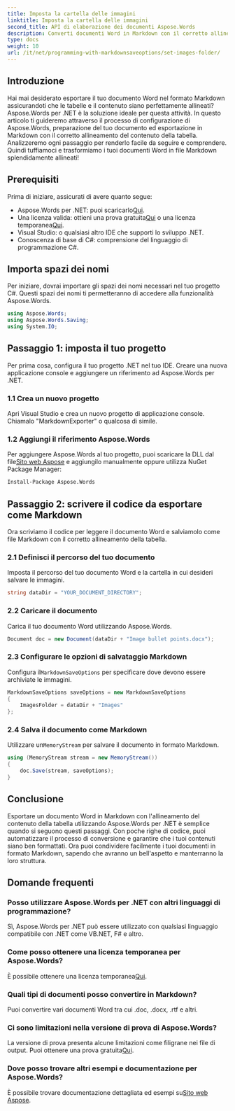 ```yaml
---
title: Imposta la cartella delle immagini
linktitle: Imposta la cartella delle immagini
second_title: API di elaborazione dei documenti Aspose.Words
description: Converti documenti Word in Markdown con il corretto allineamento della tabella utilizzando Aspose.Words per .NET. Segui la nostra guida dettagliata per risultati perfetti.
type: docs
weight: 10
url: /it/net/programming-with-markdownsaveoptions/set-images-folder/
---
```

## Introduzione

Hai mai desiderato esportare il tuo documento Word nel formato Markdown assicurandoti che le tabelle e il contenuto siano perfettamente allineati? Aspose.Words per .NET è la soluzione ideale per questa attività. In questo articolo ti guideremo attraverso il processo di configurazione di Aspose.Words, preparazione del tuo documento ed esportazione in Markdown con il corretto allineamento del contenuto della tabella. Analizzeremo ogni passaggio per renderlo facile da seguire e comprendere. Quindi tuffiamoci e trasformiamo i tuoi documenti Word in file Markdown splendidamente allineati!

## Prerequisiti

Prima di iniziare, assicurati di avere quanto segue:

-  Aspose.Words per .NET: puoi scaricarlo[Qui](https://releases.aspose.com/words/net/).
-  Una licenza valida: ottieni una prova gratuita[Qui](https://releases.aspose.com/) o una licenza temporanea[Qui](https://purchase.aspose.com/temporary-license/).
- Visual Studio: o qualsiasi altro IDE che supporti lo sviluppo .NET.
- Conoscenza di base di C#: comprensione del linguaggio di programmazione C#.

## Importa spazi dei nomi

Per iniziare, dovrai importare gli spazi dei nomi necessari nel tuo progetto C#. Questi spazi dei nomi ti permetteranno di accedere alla funzionalità Aspose.Words.

```csharp
using Aspose.Words;
using Aspose.Words.Saving;
using System.IO;
```

## Passaggio 1: imposta il tuo progetto

Per prima cosa, configura il tuo progetto .NET nel tuo IDE. Creare una nuova applicazione console e aggiungere un riferimento ad Aspose.Words per .NET.

### 1.1 Crea un nuovo progetto

Apri Visual Studio e crea un nuovo progetto di applicazione console. Chiamalo "MarkdownExporter" o qualcosa di simile.

### 1.2 Aggiungi il riferimento Aspose.Words

 Per aggiungere Aspose.Words al tuo progetto, puoi scaricare la DLL dal file[Sito web Aspose](https://releases.aspose.com/words/net/) e aggiungilo manualmente oppure utilizza NuGet Package Manager:

```bash
Install-Package Aspose.Words
```

## Passaggio 2: scrivere il codice da esportare come Markdown

Ora scriviamo il codice per leggere il documento Word e salviamolo come file Markdown con il corretto allineamento della tabella.

### 2.1 Definisci il percorso del tuo documento

Imposta il percorso del tuo documento Word e la cartella in cui desideri salvare le immagini.

```csharp
string dataDir = "YOUR_DOCUMENT_DIRECTORY";
```

### 2.2 Caricare il documento

Carica il tuo documento Word utilizzando Aspose.Words.

```csharp
Document doc = new Document(dataDir + "Image bullet points.docx");
```

### 2.3 Configurare le opzioni di salvataggio Markdown

 Configura il`MarkdownSaveOptions` per specificare dove devono essere archiviate le immagini.

```csharp
MarkdownSaveOptions saveOptions = new MarkdownSaveOptions
{
    ImagesFolder = dataDir + "Images"
};
```

### 2.4 Salva il documento come Markdown

 Utilizzare un`MemoryStream` per salvare il documento in formato Markdown.

```csharp
using (MemoryStream stream = new MemoryStream())
{
    doc.Save(stream, saveOptions);
}
```

## Conclusione

Esportare un documento Word in Markdown con l'allineamento del contenuto della tabella utilizzando Aspose.Words per .NET è semplice quando si seguono questi passaggi. Con poche righe di codice, puoi automatizzare il processo di conversione e garantire che i tuoi contenuti siano ben formattati. Ora puoi condividere facilmente i tuoi documenti in formato Markdown, sapendo che avranno un bell'aspetto e manterranno la loro struttura.

## Domande frequenti

### Posso utilizzare Aspose.Words per .NET con altri linguaggi di programmazione?

Sì, Aspose.Words per .NET può essere utilizzato con qualsiasi linguaggio compatibile con .NET come VB.NET, F# e altro.

### Come posso ottenere una licenza temporanea per Aspose.Words?

 È possibile ottenere una licenza temporanea[Qui](https://purchase.aspose.com/temporary-license/).

### Quali tipi di documenti posso convertire in Markdown?

Puoi convertire vari documenti Word tra cui .doc, .docx, .rtf e altri.

### Ci sono limitazioni nella versione di prova di Aspose.Words?

La versione di prova presenta alcune limitazioni come filigrane nei file di output. Puoi ottenere una prova gratuita[Qui](https://releases.aspose.com/).

### Dove posso trovare altri esempi e documentazione per Aspose.Words?

 È possibile trovare documentazione dettagliata ed esempi su[Sito web Aspose](https://reference.aspose.com/words/net/).
